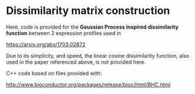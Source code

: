 
Dissimilarity matrix construction
=================================

Here, code is provided for the **Gaussian Process inspired dissimilarity function** between 2 expression profiles used in

https://arxiv.org/abs/1703.02872

Due to its simplicity, and speed, the linear cosine dissimilarity function, also used in the paper referenced above, is not provided here.

C++ code based on files provided with:
   
   http://www.bioconductor.org/packages/release/bioc/html/BHC.html

